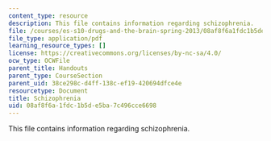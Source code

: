 ```yaml
---
content_type: resource
description: This file contains information regarding schizophrenia.
file: /courses/es-s10-drugs-and-the-brain-spring-2013/08af8f6a1fdc1b5de5ba7c496cce6698_MITES_S10S13_schizowk9.pdf
file_type: application/pdf
learning_resource_types: []
license: https://creativecommons.org/licenses/by-nc-sa/4.0/
ocw_type: OCWFile
parent_title: Handouts
parent_type: CourseSection
parent_uid: 38ce298c-d4ff-138c-ef19-420694dfce4e
resourcetype: Document
title: Schizophrenia
uid: 08af8f6a-1fdc-1b5d-e5ba-7c496cce6698
---
```

This file contains information regarding schizophrenia.